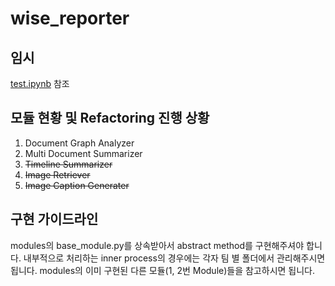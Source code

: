 # wise_reporter

## 임시
[test.ipynb](https://github.com/KNU-NLPlab/wise_reporter/blob/master/test.ipynb) 참조

## 모듈 현황 및 Refactoring 진행 상황
1. Document Graph Analyzer
2. Multi Document Summarizer
3. ~~Timeline Summarizer~~
4. ~~Image Retriever~~
5. ~~Image Caption Generater~~

## 구현 가이드라인
modules의 base_module.py를 상속받아서 abstract method를 구현해주셔야 합니다.
내부적으로 처리하는 inner process의 경우에는 각자 팀 별 폴더에서 관리해주시면 됩니다.
modules의 이미 구현된 다른 모듈(1, 2번 Module)들을 참고하시면 됩니다.
